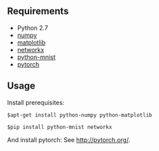 ## Requirements

- Python 2.7
- [numpy](http://www.numpy.org/)
- [matplotlib](http://matplotlib.org/)
- [networkx](https://networkx.github.io/)
- [python-mnist](https://pypi.python.org/pypi/python-mnist/)
- [pytorch](http://pytorch.org/)

## Usage
Install prerequisites:

	$apt-get install python-numpy python-matplotlib

	$pip install python-mnist networkx

And install pytorch: See http://pytorch.org/.
    	
	

